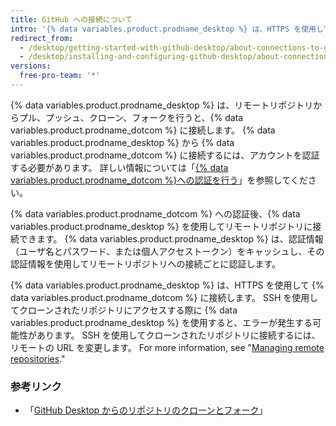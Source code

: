 ```yaml
---
title: GitHub への接続について
intro: '{% data variables.product.prodname_desktop %} は、HTTPS を使用して {% data variables.product.prodname_dotcom %} と安全にデータを交換します。'
redirect_from:
  - /desktop/getting-started-with-github-desktop/about-connections-to-github
  - /desktop/installing-and-configuring-github-desktop/about-connections-to-github
versions:
  free-pro-team: '*'
---
```


{% data variables.product.prodname_desktop %} は、リモートリポジトリからプル、プッシュ、クローン、フォークを行うと、{% data variables.product.prodname_dotcom %} に接続します。 {% data variables.product.prodname_desktop %} から {% data variables.product.prodname_dotcom %} に接続するには、アカウントを認証する必要があります。 詳しい情報については「[{% data variables.product.prodname_dotcom %}への認証を行う](/desktop/getting-started-with-github-desktop/authenticating-to-github)」を参照してください。

{% data variables.product.prodname_dotcom %} への認証後、{% data variables.product.prodname_desktop %} を使用してリモートリポジトリに接続できます。 {% data variables.product.prodname_desktop %} は、認証情報（ユーザ名とパスワード、または個人アクセストークン）をキャッシュし、その認証情報を使用してリモートリポジトリへの接続ごとに認証します。

{% data variables.product.prodname_desktop %} は、HTTPS を使用して {% data variables.product.prodname_dotcom %} に接続します。 SSH を使用してクローンされたリポジトリにアクセスする際に {% data variables.product.prodname_desktop %} を使用すると、エラーが発生する可能性があります。 SSH を使用してクローンされたリポジトリに接続するには、リモートの URL を変更します。 For more information, see "[Managing remote repositories](/github/getting-started-with-github/managing-remote-repositories)."

### 参考リンク
- 「[GitHub Desktop からのリポジトリのクローンとフォーク](/desktop/contributing-and-collaborating-using-github-desktop/cloning-and-forking-repositories-from-github-desktop)」
